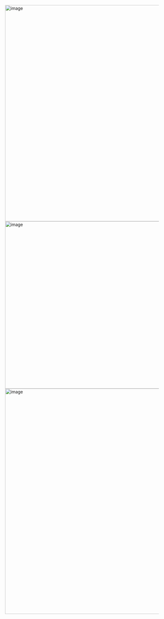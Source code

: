<img width="1918" height="706" alt="image" src="https://github.com/user-attachments/assets/d96a380f-8054-4738-b2e1-8399c599c0c5" />
<img width="1915" height="546" alt="image" src="https://github.com/user-attachments/assets/b42c13b2-21be-400f-bde8-8a49031202b5" />
<img width="794" height="736" alt="image" src="https://github.com/user-attachments/assets/0f0e9d2e-b931-4fd2-ad2a-cc170d9c21dc" />
